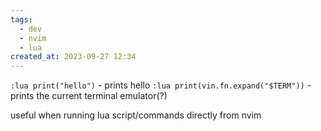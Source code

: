 ```yaml
---
tags:
  - dev
  - nvim
  - lua
created_at: 2023-09-27 12:34
---
```

`:lua print("hello")` - prints hello
`:lua print(vin.fn.expand("$TERM"))` - prints the current terminal emulator(?)

useful when running lua script/commands directly from nvim
